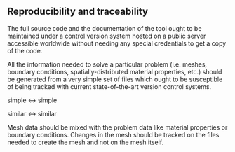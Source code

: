 ## Reproducibility and traceability 

The full source code and the documentation of the tool ought to be maintained under a control version system hosted on a public server accessible worldwide without needing any special credentials to get a copy of the code. 

All the information needed to solve a particular problem (i.e. meshes, boundary conditions, spatially-distributed material properties, etc.) should be  generated from a very simple set of files which ought to be susceptible of being tracked with current state-of-the-art version control systems.

simple <-> simple

similar <-> similar

Mesh data should be mixed with the problem data like material properties or boundary conditions.
Changes in the mesh should be tracked on the files needed to create the mesh and not on the mesh itself.

